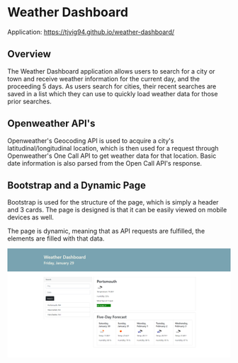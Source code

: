 # Weather Dashboard

Application: https://tjvig94.github.io/weather-dashboard/

## Overview

The Weather Dashboard application allows users to search for a city or town and receive weather information for the current day, and the proceeding 5 days. As users search for cities, their recent searches are saved in a list which they can use to quickly load weather data for those prior searches.

## Openweather API's

Openweather's Geocoding API is used to acquire a city's latitudinal/longitudinal location, which is then used for a request through Openweather's One Call API to get weather data for that location. Basic date information is also parsed from the Open Call API's response.

## Bootstrap and a Dynamic Page

Bootstrap is used for the structure of the page, which is simply a header and 3 cards. The page is designed is that it can be easily viewed on mobile devices as well.

The page is dynamic, meaning that as API requests are fulfilled, the elements are filled with that data.

![Weather Dashboard Screenshot](assets\weather-dashboard.png)